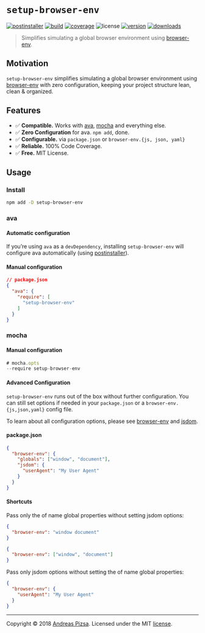 # `setup-browser-env`

[![postinstaller](https://postinstaller-badge.now.sh/postinstaller?style=flat-square)](https://github.com/postinstaller/postinstaller) [![build](https://img.shields.io/travis/AndreasPizsa/setup-browser-env.svg?style=flat-square)](https://travis-ci.org/AndreasPizsa/setup-browser-env) [![coverage](https://img.shields.io/coveralls/github/AndreasPizsa/setup-browser-env.svg?style=flat-square)](https://coveralls.io/github/AndreasPizsa/setup-browser-env) ![license](https://img.shields.io/github/license/AndreasPizsa/setup-browser-env.svg?style=flat-square) [![version](https://img.shields.io/npm/v/setup-browser-env.svg?style=flat-square)](https://www.npmjs.com/package/setup-browser-env) [![downloads](https://img.shields.io/npm/dm/setup-browser-env.svg?style=flat-square)](https://www.npmjs.com/package/setup-browser-env)

> Simplifies simulating a global browser environment using [browser-env][].

## Motivation

`setup-browser-env` simplifies simulating a global browser environment using [browser-env][] with zero configuration, keeping your project structure lean, clean & organized.

## Features

+ ✅ **Compatible.** Works with [ava][], [mocha][] and everything else.
+ ✅ **Zero Configuration** for ava. `npm add`, done.
+ ✅ **Configurable.** via `package.json` or `browser-env.{js, json, yaml}`
+ ✅ **Reliable.** 100% Code Coverage.
+ ✅ **Free.** MIT License.

## Usage

### Install

```sh
npm add -D setup-browser-env
```

### ava

#### Automatic configuration

If you’re using `ava` as a `devDependency`, installing `setup-browser-env` will configure ava automatically (using [postinstaller](http://github.com/postinstaller/postinstaller)).

#### Manual configuration

```json
// package.json
{
  "ava": {
    "require": [
      "setup-browser-env"
    ]
  }
}
```

### mocha

#### Manual configuration

```js
# mocha.opts
--require setup-browser-env
```

#### Advanced Configuration

`setup-browser-env` runs out of the box without further configuration. You can still set options if needed in your `package.json` or a  `browser-env.{js,json,yaml}` config file.

To learn about all configuration options, please see [browser-env][] and [jsdom][].

#### package.json

```json
{
  "browser-env": {
    "globals": ["window", "document"],
    "jsdom": {
      "userAgent": "My User Agent"
    }
  }
}
```

#### Shortcuts

Pass only the of name global properties without setting jsdom options:

```json
{
  "browser-env": "window document"
}
```

```json
{
  "browser-env": ["window", "document"]
}
```

Pass only jsdom options without setting the of name global properties:

```json
{
  "browser-env": {
    "userAgent": "My User Agent"
  }
}
```

[ava]: https://github.com/avajs/ava
[mocha]: https://mochajs.org
[jsdom]: https://www.npmjs.com/package/jsdom
[browser-env]: https://www.npmjs.com/package/browser-env
[Andreas Pizsa]: https://twitter.com/AndreasPizsa
[license]: LICENSE.md

---

Copyright © 2018 [Andreas Pizsa][]. Licensed under the MIT [license][].
